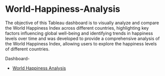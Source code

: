 # World-Happiness-Analysis
The objective of this Tableau dashboard is to visually analyze and compare the World Happiness Index across different countries, highlighting key factors influencing global well-being and identifying trends in happiness levels over time and was developed to provide a comprehensive analysis of the World Happiness Index, allowing users to explore the happiness levels of different countries. 

Dashboard-
- <a href ="https://public.tableau.com/app/profile/avaneesh.kumar.gupta/viz/Worldhappinessanalysis_17423228938260/WorldHappinessAnalysis/" target="_blank">World Happiness Analysis</a>
